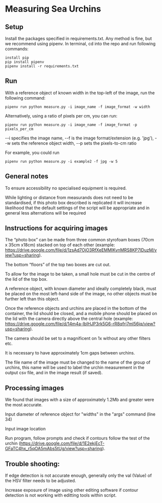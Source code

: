 # Measuring Sea Urchins

## Setup

Install the packages specified in requirements.txt. Any method is fine, but we recommend using pipenv. In terminal, cd into the repo and run following commands:

    install pip
    pip install pipenv
    pipenv install -r requirements.txt

## Run

With a reference object of known width in the top-left of the image, run the following command:

    pipenv run python measure.py -i image_name -f image_format -w width

Alternatively, using a ratio of pixels per cm, you can run:

    pipenv run python measure.py -i image_name -f image_format -p pixels_per_cm

--i specifies the image name, 
--f is the image format/extension (e.g. 'jpg'),
--w sets the reference object width,
--p sets the pixels-to-cm ratio

For example, you could run
    
    pipenv run python measure.py -i example2 -f jpg -w 5

## General notes

To ensure accessibility no specialised equipment is required. 

While lighting or distance from measurands does not need to be standardised, if this photo box described is replicated it will increase likelihood that the default settings of the script will be appropriate and in general less alternations will be required

## Instructions for acquiring images

The “photo box” can be made from three common styrofoam boxes (70cm x 35cm x18cm) stacked on top of each other (example: https://drive.google.com/file/d/1zsAd7OjO3RfXeEMMIKvnMRS8KP7lDuzM/view?usp=sharing).

The bottom “floors” of the top two boxes are cut out. 

To allow for the image to be taken, a small hole must be cut in the centre of the lid of the top box. 

A reference object, with known diameter and ideally completely black, must be placed on the most left-hand side of the image, no other objects must be further left than this object.

Once the reference objects and urchins are placed in the bottom of the container, the lid should be closed, and a mobile phone should be placed on the lid with the camera directly above the central hole (example: https://drive.google.com/file/d/14m4a-IbIHJP3rk5G6-rR8qfrj7mI56jq/view?usp=sharing). 

The camera should be set to a magnificent on 1x without any other filters etc. 

It is necessary to have approximately 1cm gaps between urchins.

The file name of the image must be changed to the name of the group of urchins, this name will be used to label the urchin measurement in the output csv file, and in the image result (if saved).

## Processing images 

We found that images with a size of approximately 1.2Mb and greater were the most accurate. 

Input diameter of reference object for "widths" in the "args" command (line 34) 

Input image location

Run program, follow prompts and check if contours follow the test of the urchin (https://drive.google.com/file/d/1E2ekjEcT-GFaTC4hx_r5qOA5mAbs5tUg/view?usp=sharing). 

## Trouble shooting:

If edge detection is not accurate enough, generally only the val (Value) of the HSV filter needs to be adjusted.

Increase exposure of image using other editing software if contour detection is not working with editting tools within script. 


